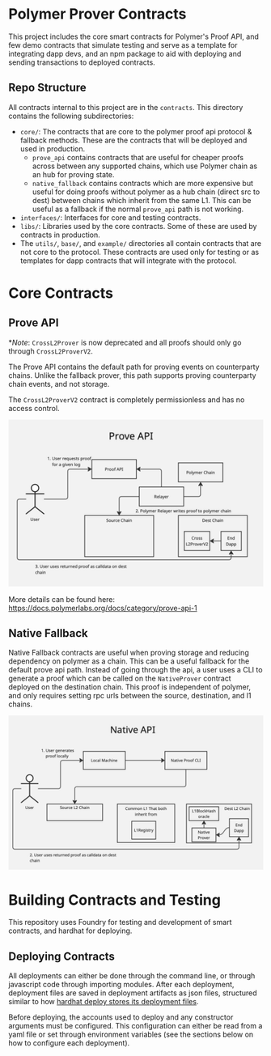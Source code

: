 # Polymer Prover Contracts

This project includes the core smart contracts for Polymer's Proof API, and few demo contracts that simulate testing and serve as a template for integrating dapp devs, and an npm package to aid with deploying and sending transactions to deployed contracts.

## Repo Structure

All contracts internal to this project are in the `contracts`. This directory contains the following subdirectories:
- `core/`: The contracts that are core to the polymer proof api protocol & fallback methods. These are the contracts that will be deployed and used in production. 
    - `prove_api` contains contracts that are useful for cheaper proofs across between any supported chains, which use Polymer chain as an hub for proving state. 
    - `native_fallback` contains contracts which are more expensive but useful for doing proofs without polymer as a hub chain (direct src to dest) between chains which inherit from the same L1. This can be useful as a fallback if the normal `prove_api` path is not working.
- `interfaces/`: Interfaces for core and testing contracts.
- `libs/`: Libraries used by the core contracts. Some of these are used by contracts in production.
- The `utils/`, `base/`, and `example/` directories all contain contracts that are not core to the protocol. These contracts are used only for testing or as templates for dapp contracts that will integrate with the protocol. 

# Core Contracts
## Prove API 

**Note*: `CrossL2Prover` is now deprecated and all proofs should only go through `CrossL2ProverV2`. 

The Prove API contains the default path for proving events on counterparty chains. Unlike the fallback prover, this path supports proving counterparty chain events, and not storage.  

The `CrossL2ProverV2` contract is completely permissionless and has no access control.  

![Proof API](./diagrams/Prove-API.jpg)

More details can be found here: https://docs.polymerlabs.org/docs/category/prove-api-1

## Native Fallback 

Native Fallback contracts are useful when proving storage and reducing dependency on polymer as a chain. This can be a useful fallback for the default prove api path. Instead of going through the api, a user uses a CLI to generate a proof which can be called on the `NativeProver` contract deployed on the destination chain. This proof is independent of polymer, and only requires setting rpc urls between the source, destination, and l1 chains. 

![Native API](./diagrams/Native-Prover.jpg)


# Building Contracts and Testing
This repository uses Foundry for testing and development of smart contracts, and hardhat for deploying.

## Deploying Contracts
All deployments can either be done through the command line, or through javascript code through importing modules. 
After each deployment, deployment files are saved in deployment artifacts as json files, structured similar to how [hardhat deploy stores its deployment files](https://github.com/wighawag/hardhat-deploy). 

Before deploying, the accounts used to deploy and any constructor arguments must be configured. This configuration can either be read from a yaml file or set through environment variables (see the sections below on how to configure each deployment).
